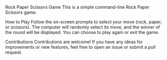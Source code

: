 Rock Paper Scissors Game
This is a simple command-line Rock Paper Scissors game.

How to Play
Follow the on-screen prompts to select your move (rock, paper, or scissors). The computer will randomly select its move, and the winner of the round will be displayed. You can choose to play again or exit the game.

Contributions
Contributions are welcome! If you have any ideas for improvements or new features, feel free to open an issue or submit a pull request.
